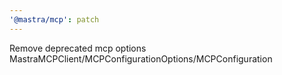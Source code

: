 ```yaml
---
'@mastra/mcp': patch
---
```


Remove deprecated mcp options MastraMCPClient/MCPConfigurationOptions/MCPConfiguration
